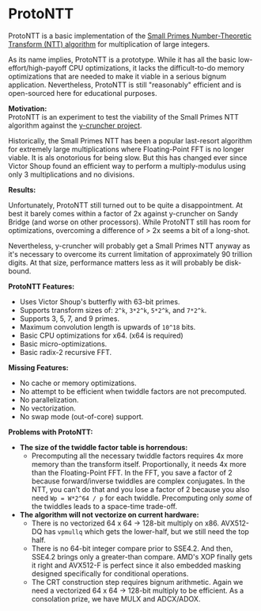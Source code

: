 ProtoNTT
========

ProtoNTT is a basic implementation of the [Small Primes Number-Theoretic Transform (NTT) algorithm](http://www.apfloat.org/ntt.html) for multiplication of large integers.

As its name implies, ProtoNTT is a prototype. While it has all the basic low-effort/high-payoff CPU optimizations, it lacks the difficult-to-do memory optimizations that are needed to make it viable in a serious bignum application. Nevertheless, ProtoNTT is still "reasonably" efficient and is open-sourced here for educational purposes.

**Motivation:**<br>
ProtoNTT is an experiment to test the viability of the Small Primes NTT algorithm against the [y-cruncher project](http://www.numberworld.org/y-cruncher/).

Historically, the Small Primes NTT has been a popular last-resort algorithm for extremely large multiplications where Floating-Point FFT is no longer viable. It is als onotorious for being slow. But this has changed ever since Victor Shoup found an efficient way to perform a multiply-modulus using only 3 multiplications and no divisions.

**Results:**<br>

Unfortunately, ProtoNTT still turned out to be quite a disappointment. At best it barely comes within a factor of 2x against y-cruncher on Sandy Bridge (and worse on other processors). While ProtoNTT still has room for optimizations, overcoming a difference of > 2x seems a bit of a long-shot.

Nevertheless, y-cruncher will probably get a Small Primes NTT anyway as it's necessary to overcome its current limitation of approximately 90 trillion digits. At that size, performance matters less as it will probably be disk-bound.

**ProtoNTT Features:**<br>
 - Uses Victor Shoup's butterfly with 63-bit primes.
 - Supports transform sizes of: `2^k`, `3*2^k`, `5*2^k`, and `7*2^k`.
 - Supports 3, 5, 7, and 9 primes.
 - Maximum convolution length is upwards of `10^18` bits.
 - Basic CPU optimizations for x64. (x64 is required)
 - Basic micro-optimizations.
 - Basic radix-2 recursive FFT.

**Missing Features:**
 - No cache or memory optimizations.
 - No attempt to be efficient when twiddle factors are not precomputed.
 - No parallelization.
 - No vectorization.
 - No swap mode (out-of-core) support.

**Problems with ProtoNTT:**
 - **The size of the twiddle factor table is horrendous:**
     - Precomputing all the necessary twiddle factors requires 4x more memory than the transform itself. Proportionally, it needs 4x more than the Floating-Point FFT. In the FFT, you save a factor of 2 because forward/inverse twiddles are complex conjugates. In the NTT, you can't do that and you lose a factor of 2 because you also need `Wp = W*2^64 / p` for each twiddle. Precomputing only *some* of the twiddles leads to a space-time trade-off.
 - **The algorithm will not vectorize on current hardware:**
     - There is no vectorized 64 x 64 -> 128-bit multiply on x86. AVX512-DQ has `vpmullq` which gets the lower-half, but we still need the top half.
     - There is no 64-bit integer compare prior to SSE4.2. And then, SSE4.2 brings only a greater-than compare. AMD's XOP finally gets it right and AVX512-F is perfect since it also embedded masking designed specifically for conditional operations.
     - The CRT construction step requires bignum arithmetic. Again we need a vectorized 64 x 64 -> 128-bit multiply to be efficient. As a consolation prize, we have MULX and ADCX/ADOX.
 

